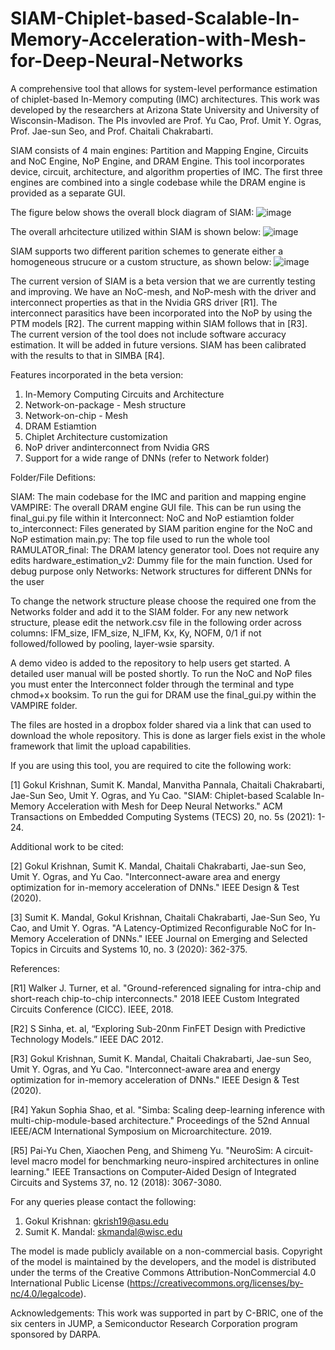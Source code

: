 # SIAM-Chiplet-based-Scalable-In-Memory-Acceleration-with-Mesh-for-Deep-Neural-Networks

A comprehensive tool that allows for system-level performance estimation of chiplet-based In-Memory computing (IMC) architectures. 
This work was developed by the researchers at Arizona State University and University of Wisconsin-Madison. The PIs invovled are Prof. Yu Cao, Prof. Umit Y. Ogras, Prof. Jae-sun Seo, and Prof. Chaitali Chakrabarti.

SIAM consists of 4 main engines: Partition and Mapping Engine, Circuits and NoC Engine, NoP Engine, and DRAM Engine. This tool incorporates device, circuit, architecture, and algorithm properties of IMC. The first three engines are combined into a single codebase while the DRAM engine is provided as a separate GUI. 

The figure below shows the overall block diagram of SIAM:
![image](https://user-images.githubusercontent.com/39285763/137603062-8f04f99d-d874-4e8e-8d6d-4462215067e9.png)

The overall arhcitecture utilized within SIAM is shown below:
![image](https://user-images.githubusercontent.com/39285763/137603105-b8dd95a5-4acb-4a11-84c0-2055450924be.png)


SIAM supports two different parition schemes to generate either a homogeneous strucure or a custom structure, as shown below:
![image](https://user-images.githubusercontent.com/39285763/137603110-9d655699-61bb-43cc-ac4b-189e89bf6f9e.png)


The current version of SIAM is a beta version that we are currently testing and improving. We have an NoC-mesh, and NoP-mesh with the driver and interconnect properties as that in the Nvidia GRS driver [R1]. The interconnect parasitics have been incorporated into the NoP by using the PTM models [R2]. The current mapping within SIAM follows that in [R3]. The current version of the tool does not include software accuracy estimation. It will be added in future versions. SIAM has been calibrated with the results to that in SIMBA [R4].

Features incorporated in the beta version:

1. In-Memory Computing Circuits and Architecture
2. Network-on-package - Mesh structure
3. Network-on-chip - Mesh
4. DRAM Estiamtion
5. Chiplet Architecture customization
6. NoP driver andinterconnect from Nvidia GRS
7. Support for a wide range of DNNs (refer to Network folder)

Folder/File Defitions:

SIAM: The main codebase for the IMC and parition and mapping engine
VAMPIRE: The overall DRAM engine GUI file. This can be run using the final_gui.py file within it
Interconnect: NoC and NoP estiamtion folder
to_interconnect: Files generated by SIAM parition engine for the NoC and NoP estimation
main.py: The top file used to run the whole tool
RAMULATOR_final: The DRAM latency generator tool. Does not require any edits
hardware_estimation_v2: Dummy file for the main function. Used for debug purpose only
Networks: Network structures for different DNNs for the user

To change the network structure please choose the required one from the Networks folder and add it to the SIAM folder. For any new network structure, please edit the network.csv file in the following order across columns: IFM_size, IFM_size, N_IFM, Kx, Ky, NOFM, 0/1 if not followed/followed by pooling, layer-wsie sparsity.

A demo video is added to the repository to help users get started. A detailed user manual will be posted shortly.
To run the NoC and NoP files you must enter the Interconnect folder through the terminal and type chmod+x booksim.
To run the gui for DRAM use the final_gui.py within the VAMPIRE folder.

The files are hosted in a dropbox folder shared via a link that can used to download the whole repository. This is done as larger fiels exist in the whole framework that limit the upload capabilities. 

If you are using this tool, you are required to cite the following work:

[1] Gokul Krishnan, Sumit K. Mandal, Manvitha Pannala, Chaitali Chakrabarti, Jae-Sun Seo, Umit Y. Ogras, and Yu Cao. "SIAM: Chiplet-based Scalable In-Memory Acceleration with Mesh for Deep Neural Networks." ACM Transactions on Embedded Computing Systems (TECS) 20, no. 5s (2021): 1-24.

Additional work to be cited:

[2] Gokul Krishnan, Sumit K. Mandal, Chaitali Chakrabarti, Jae-sun Seo, Umit Y. Ogras, and Yu Cao. "Interconnect-aware area and energy optimization for in-memory acceleration of DNNs." IEEE Design & Test (2020). 

[3] Sumit K. Mandal, Gokul Krishnan, Chaitali Chakrabarti, Jae-Sun Seo, Yu Cao, and Umit Y. Ogras. "A Latency-Optimized Reconfigurable NoC for In-Memory Acceleration of DNNs." IEEE Journal on Emerging and Selected Topics in Circuits and Systems 10, no. 3 (2020): 362-375.

References:

[R1] Walker J. Turner, et al. "Ground-referenced signaling for intra-chip and short-reach chip-to-chip interconnects." 2018 IEEE Custom Integrated Circuits Conference (CICC). IEEE, 2018.

[R2] S Sinha, et. al, “Exploring Sub-20nm FinFET Design with Predictive Technology Models.” IEEE DAC 2012.

[R3] Gokul Krishnan, Sumit K. Mandal, Chaitali Chakrabarti, Jae-sun Seo, Umit Y. Ogras, and Yu Cao. "Interconnect-aware area and energy optimization for in-memory acceleration of DNNs." IEEE Design & Test (2020). 

[R4] Yakun Sophia Shao, et al. "Simba: Scaling deep-learning inference with multi-chip-module-based architecture." Proceedings of the 52nd Annual IEEE/ACM International Symposium on Microarchitecture. 2019.

[R5] Pai-Yu Chen, Xiaochen Peng, and Shimeng Yu. "NeuroSim: A circuit-level macro model for benchmarking neuro-inspired architectures in online learning." IEEE Transactions on Computer-Aided Design of Integrated Circuits and Systems 37, no. 12 (2018): 3067-3080.

For any queries please contact the following:

1. Gokul Krishnan: gkrish19@asu.edu
2. Sumit K. Mandal: skmandal@wisc.edu

The model is made publicly available on a non-commercial basis. Copyright of the model is maintained by the developers, and the model is distributed under the terms of the Creative Commons Attribution-NonCommercial 4.0 International Public License (https://creativecommons.org/licenses/by-nc/4.0/legalcode).


Acknowledgements:
This work was supported in part by C-BRIC, one of the six centers in JUMP, a Semiconductor Research Corporation program sponsored by DARPA.
